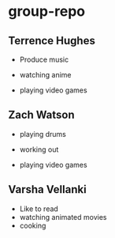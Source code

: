  # group-repo

## Terrence Hughes

- Produce music

- watching anime

- playing video games





## Zach Watson

- playing drums

- working out

- playing video games




## Varsha Vellanki

- Like to read
- watching  animated movies
- cooking
